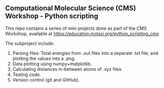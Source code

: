 ## Computational Molecular Science (CMS) Workshop - Python scripting

This repo contains a series of mini projects done as part of the CMS Workshop, available at https://education.molssi.org/python_scripting_cms 

The subproject include:
1) Parsing files: Total energies from .out files into a separate .txt file; and plotting the values into a .png.
2) Data plotting using numpy+matplotlib.
3) Calculating distances in-between atoms of .xyz files.
4) Testing code.
5) Version control (git and GitHub).

